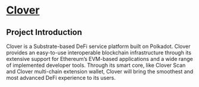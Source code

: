 # [Clover](https://clover.finance)

## Project Introduction

Clover is a Substrate-based DeFi service platform built on Polkadot. Clover provides an easy-to-use interoperable blockchain infrastructure through its extensive support for Ethereum’s EVM-based applications and a wide range of implemented developer tools. Through its smart core, like Clover Scan and Clover multi-chain extension wallet, Clover will bring the smoothest and most advanced DeFi experience to its users.
